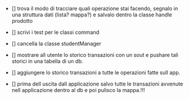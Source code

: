 - [] trova il modo di tracciare quali operazione stai facendo, segnalo in una struttura dati (lista? mappa?) e salvalo
  dentro la classe handle prodotto
- [] scrivi i test per le classi command
- [] cancella la classe studentManager
- [] mostrare all utente lo storico transazioni con un sout e pushare tali storici in una tabella di un db.
- [] aggiungere lo storico transazioni a tutte le operazioni fatte sull app.

- [] prima dell uscita dall applicazione salvo tutte le transazioni avvenute nell applicazione dentro al db e poi
  pulisco la mappa.!!!